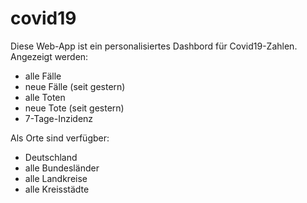 # covid19
Diese Web-App ist ein personalisiertes Dashbord für Covid19-Zahlen.
Angezeigt werden:
- alle Fälle
- neue Fälle (seit gestern)
- alle Toten
- neue Tote (seit gestern)
- 7-Tage-Inzidenz

Als Orte sind verfügber:
- Deutschland
- alle Bundesländer
- alle Landkreise
- alle Kreisstädte

